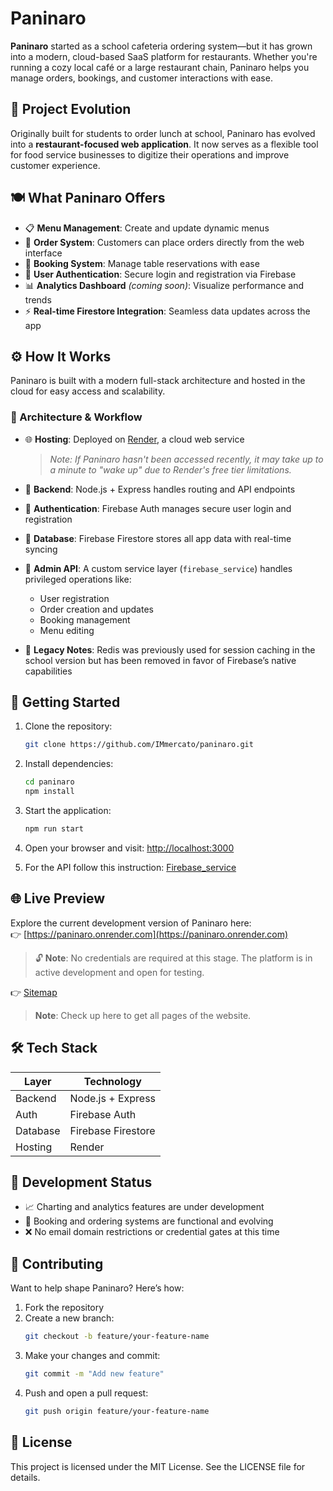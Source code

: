 # Paninaro

**Paninaro** started as a school cafeteria ordering system—but it has grown into a modern, cloud-based SaaS platform for restaurants. Whether you're running a cozy local café or a large restaurant chain, Paninaro helps you manage orders, bookings, and customer interactions with ease.

## 🧠 Project Evolution

Originally built for students to order lunch at school, Paninaro has evolved into a **restaurant-focused web application**. It now serves as a flexible tool for food service businesses to digitize their operations and improve customer experience.

## 🍽️ What Paninaro Offers

- 📋 **Menu Management**: Create and update dynamic menus
- 🛒 **Order System**: Customers can place orders directly from the web interface
- 📆 **Booking System**: Manage table reservations with ease
- 🔐 **User Authentication**: Secure login and registration via Firebase
- 📊 **Analytics Dashboard** *(coming soon)*: Visualize performance and trends
- ⚡ **Real-time Firestore Integration**: Seamless data updates across the app

## ⚙️ How It Works

Paninaro is built with a modern full-stack architecture and hosted in the cloud for easy access and scalability.

### 🧪 Architecture & Workflow

- 🌐 **Hosting**: Deployed on [Render](https://render.com), a cloud web service  
  > _Note: If Paninaro hasn't been accessed recently, it may take up to a minute to "wake up" due to Render's free tier limitations._

- 🧠 **Backend**: Node.js + Express handles routing and API endpoints

- 🔐 **Authentication**: Firebase Auth manages secure user login and registration

- 💾 **Database**: Firebase Firestore stores all app data with real-time syncing

- 📡 **Admin API**: A custom service layer (`firebase_service`) handles privileged operations like:
  - User registration
  - Order creation and updates
  - Booking management
  - Menu editing

- 🧹 **Legacy Notes**: Redis was previously used for session caching in the school version but has been removed in favor of Firebase’s native capabilities

## 🚀 Getting Started

1. Clone the repository:
   ```bash
   git clone https://github.com/IMmercato/paninaro.git
   ```
2. Install dependencies:
   ```bash
   cd paninaro
   npm install
   ```
3. Start the application:
   ```bash
   npm run start
   ```
4. Open your browser and visit: [http://localhost:3000](http://localhost:3000)

5. For the API follow this instruction: [Firebase_service](https://github.com/IMmercato/paninaro/blob/main/firebase_service/README.md)

## 🌐 Live Preview

Explore the current development version of Paninaro here:  
👉 [https://paninaro.onrender.com](https://paninaro.onrender.com)

> 🔓 **Note**: No credentials are required at this stage. The platform is in active development and open for testing.

👉 [Sitemap](https://paninaro.onrender.com/sitemap)

> **Note**: Check up here to get all pages of the website.

## 🛠️ Tech Stack

| Layer       | Technology         |
|-------------|--------------------|
| Backend     | Node.js + Express  |
| Auth        | Firebase Auth      |
| Database    | Firebase Firestore |
| Hosting     | Render             |

## 🧪 Development Status

- 📈 Charting and analytics features are under development
- 🧪 Booking and ordering systems are functional and evolving
- ❌ No email domain restrictions or credential gates at this time

## 🤝 Contributing

Want to help shape Paninaro? Here’s how:

1. Fork the repository
2. Create a new branch:
   ```bash
   git checkout -b feature/your-feature-name
   ```
3. Make your changes and commit:
   ```bash
   git commit -m "Add new feature"
   ```
4. Push and open a pull request:
   ```bash
   git push origin feature/your-feature-name
   ```

## 📄 License

This project is licensed under the MIT License. See the LICENSE file for details.
